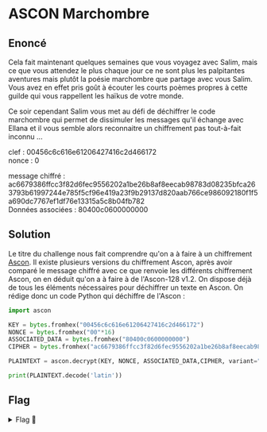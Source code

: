 # ASCON Marchombre

## Enoncé
Cela fait maintenant quelques semaines que vous voyagez avec Salim, mais ce que vous attendez le plus chaque jour ce ne sont plus les palpitantes aventures mais plutôt la poésie marchombre que partage avec vous Salim. Vous avez en effet pris goût à écouter les courts poèmes propres à cette guilde qui vous rappellent les haïkus de votre monde.

Ce soir cependant Salim vous met au défi de déchiffrer le code marchombre qui permet de dissimuler les messages qu'il échange avec Ellana et il vous semble alors reconnaitre un chiffrement pas tout-à-fait inconnu ...

clef : 00456c6c616e61206427416c2d466172   
nonce : 0

message chiffré : ac6679386ffcc3f82d6fec9556202a1be26b8af8eecab98783d08235bfca263793b61997244e785f5cf96e419a23f9b29137d820aab766ce986092180f1f5a690dc7767ef1df76e13315a5c8b04fb782   
Données associées : 80400c0600000000

## Solution

Le titre du challenge nous fait comprendre qu'on a à faire à un chiffrement [Ascon](https://en.wikipedia.org/wiki/Ascon_(cipher)). Il existe plusieurs versions du chiffrement Ascon, après avoir comparé le message chiffré avec ce que renvoie les différents chiffrement Ascon, on en déduit qu'on a à faire à de l'Ascon-128 v1.2. On dispose déjà de tous les éléments nécessaires pour déchiffrer un texte en Ascon. On rédige donc un code Python qui déchiffre de l'Ascon :

```python
import ascon

KEY = bytes.fromhex("00456c6c616e61206427416c2d466172")
NONCE = bytes.fromhex("00"*16)
ASSOCIATED_DATA = bytes.fromhex("80400c0600000000")
CIPHER = bytes.fromhex("ac6679386ffcc3f82d6fec9556202a1be26b8af8eecab98783d08235bfca263793b61997244e785f5cf96e419a23f9b29137d820aab766ce986092180f1f5a690dc7767ef1df76e13315a5c8b04fb782")

PLAINTEXT = ascon.decrypt(KEY, NONCE, ASSOCIATED_DATA,CIPHER, variant="Ascon-128")

print(PLAINTEXT.decode('latin'))
```

## Flag

<details>
<summary> Flag 🚩</summary>

```
404CTF{V3r5_l4_lum1ère.}
```